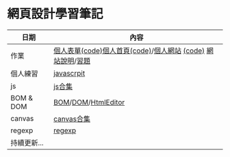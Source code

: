 # 網頁設計學習筆記

日期                | 內容    
--------------------|-----------------------------
作業 | [個人表單](https://07nick-kcin21.github.io/wp108b/homework/form/my_form.html)[(code)](https://github.com/07Nick-kciN21/wp108b/blob/master/homework/form/my_form.html)[個人首頁](https://07nick-kcin21.github.io/wp108b/homework/website/my_website.html)[(code)](../website/my_website.html)/[個人網站](https://07nick-kcin21.github.io/wp108b/homework/website/個人網站.html) [(code)](../website/個人網站.html) [網站說明](https://github.com/07Nick-kciN21/wp108b/blob/master/homework/website/%E5%80%8B%E4%BA%BA%E7%B6%B2%E7%AB%99.md)/[習題](../HW)
個人練習 | [javascrpit](../javascript)
js  | [js合集](5.15/md)
BOM & DOM  |[BOM](5.22/md/BOM.md)/[DOM](5.22/md/DOM.md)/[HtmlEditor](5.22/md/HtmlEditor.md)
canvas |[canvas合集](5.29/md)
regexp  | [regexp](6.5/regexp.md)
持續更新...|
